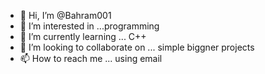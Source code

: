 - 👋 Hi, I’m @Bahram001
- 👀 I’m interested in ...programming
- 🌱 I’m currently learning ... C++
- 💞️ I’m looking to collaborate on ... simple biggner projects
- 📫 How to reach me ... using email

<!---
Bahram001/Bahram001 is a ✨ special ✨ repository because its `README.md` (this file) appears on your GitHub profile.
You can click the Preview link to take a look at your changes.
--->
